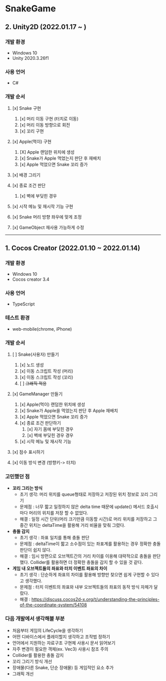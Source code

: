 # SnakeGame
## 2. Unity2D (2022.01.17 ~ )
### 개발 환경
- Windows 10
- Unity 2020.3.26f1

### 사용 언어
- C#

### 개발 순서
1. [x] Snake 구현
   1. [x] 머리 이동 구현 (터치로 이동)
   2. [x] 머리 이동 방향으로 회전
   3. [x] 꼬리 구현
2. [x] Apple(먹이) 구현
   1. [X] Apple 랜덤한 위치에 생성
   2. [x] Snake가 Apple 먹었는지 판단 후 재배치
   3. [x] Apple 먹었으면 Snake 꼬리 증가
3. [x] 배경 그리기
4. [x] 종료 조건 판단
   1. [x] 벽에 부딪힌 경우
5. [x] 시작 메뉴 및 재시작 기능 구현

6. [x] Snake 머리 방향 좌우에 맞게 조정
7. [x] GameObject 재사용 가능하게 수정

****
## 1. Cocos Creator (2022.01.10 ~ 2022.01.14)
### 개발 환경
- Windows 10
- Cocos creator 3.4
### 사용 언어
- TypeScript
### 테스트 환경
- web-mobile(chrome, iPhone)
### 개발 순서
1. [ ] Snake(사용자) 만들기
   1. [x] 노드 생성
   2. [x] 이동 스크립트 작성 (머리)
   3. [x] 이동 스크립트 작성 (꼬리)
   4. [ ] ~~그래픽 적용~~
2. [x] GameManager 만들기
   1. [x] Apple(먹이) 랜덤한 위치에 생성
   2. [x] Snake가 Apple을 먹었는지 판단 후 Apple 재배치
   3. [x] Apple 먹었으면 Snake 꼬리 증가
   4. [x] 종료 조건 판단하기
      1. [x] 자기 몸에 부딪힌 경우
      2. [x] 벽에 부딪힌 경우 경우
   5. [x] 시작 메뉴 및 재시작 기능
3. [x] 점수 표시하기

4. [x] 이동 방식 변경 (방향키-> 터치)

### 고민했던 점
- **꼬리 그리는 방식**
   - 초기 생각: 머리 위치를 queue형태로 저장하고 저장된 위치 정보로 꼬리 그리기
   - 문제점 : 너무 짧고 일정하지 않은 delta time 때문에 update() 메서드 호출시마다 머리의 위치를 저장 할 수 없었다.
   - 해결 : 일정 시간 단위(머리 크기만큼 이동할 시간)로 머리 위치를 저장하고 그 중간 위치는 deltaTime을 활용해 거리 비율을 맞춰 그렸다.
- **충돌 감지**
  - 초기 생각 : 좌표 일치를 통해 충돌 판단
  - 문제점 : deltaTime이 짧고 소수점이 있는 좌표계를 활용하는 경우 정확한 충돌 판단이 쉽지 않다.
  - 해결 : 임시 방편으로 오브젝트간의 거리 차이를 이용해 대략적으로 충돌을 판단했다. Collider를 활용하면 더 정확한 충돌을 감지 할 수 있을 것 같다.
- **게임 내 오브젝트들의 좌표와 터치 이벤트 좌표의 차이**
   - 초기 생각 : 단순하게 좌표의 차이를 활용해 방향만 찾으면 쉽게 구현할 수 있다고 생각했다.
   - 문제점 : 터치 이벤트의 좌표와 내부 오브젝트들의 좌표의 동작 방식 자체가 달랐다.
   - 해결 : https://discuss.cocos2d-x.org/t/understanding-the-principles-of-the-coordinate-system/54108

### 다음 개발에서 생각해볼 부분
   - 처음부터 게임의 LifeCycle을 생각하기
   - 어떤 디바이스에서 플레이할지 생각하고 조작법 정하기
   - 언어에서 지원하는 자료구조 구현체 사용시 문서 읽어보기
   - 자주 변경이 필요한 객체(ex. Vec3) 사용시 참조 주의
   - Collider를 활용한 충돌 감지
   - 꼬리 그리기 방식 개선
   - 장애물(다른 Snake, 단순 장애물) 등 게임적인 요소 추가
   - 그래픽 개선
